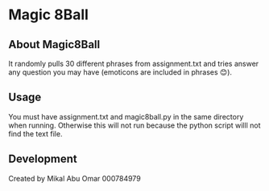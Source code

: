 # Magic 8Ball
## About Magic8Ball
It randomly pulls 30 different phrases from assignment.txt and tries answer any question you may have (emoticons are included in phrases 😊).

## Usage
You must have assignment.txt and magic8ball.py in the same directory when running. Otherwise this will not run because the python script willl not find the text file.

## Development
Created by Mikal Abu Omar 000784979
